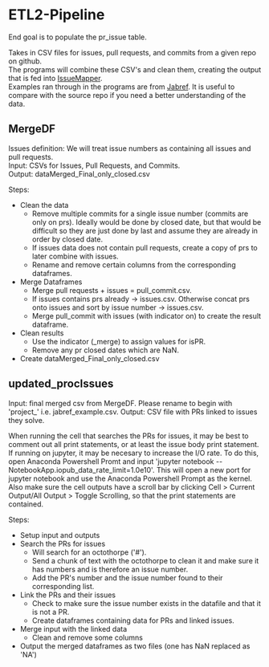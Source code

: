 # ETL2-Pipeline
End goal is to populate the pr_issue table.

Takes in CSV files for issues, pull requests, and commits from a given repo on github.\
The programs will combine these CSV's and clean them, creating the output that is fed into [IssueMapper](https://github.com/fabiojavamarcos/mapIssues2).\
Examples ran through in the programs are from [Jabref](https://github.com/JabRef/jabref). It is useful to compare with the source repo if you need a better understanding of the data.

## MergeDF
Issues definition: We will treat issue numbers as containing all issues and pull requests.\
Input: CSVs for Issues, Pull Requests, and Commits.\
Output: dataMerged_Final_only_closed.csv

Steps:
- Clean the data
  - Remove multiple commits for a single issue number (commits are only on prs). Ideally would be done by closed date, but that would be difficult so they are just done by last and assume they are already in order by closed date.
  - If issues data does not contain pull requests, create a copy of prs to later combine with issues.
  - Rename and remove certain columns from the corresponding dataframes.
- Merge Dataframes
  - Merge pull requests + issues = pull_commit.csv.
  - If issues contains prs already -> issues.csv. Otherwise concat prs onto issues and sort by issue number -> issues.csv.
  - Merge pull_commit with issues (with indicator on) to create the result dataframe.
- Clean results
  - Use the indicator (_merge) to assign values for isPR.
  - Remove any pr closed dates which are NaN.
- Create dataMerged_Final_only_closed.csv

## updated_procIssues
Input: final merged csv from MergeDF. Please rename to begin with 'project_' i.e. jabref_example.csv.
Output: CSV file with PRs linked to issues they solve.

When running the cell that searches the PRs for issues, it may be best to comment out all print statements, or at least the issue body print statement. If running on jupyter, it may be necesary to increase the I/O rate. To do this, open Anaconda Powershell Promt and input 'jupyter notebook --NotebookApp.iopub_data_rate_limit=1.0e10'. This will open a new port for jupyter notebook and use the Anaconda Powershell Prompt as the kernel. Also make sure the cell outputs have a scroll bar by clicking Cell > Current Output/All Output > Toggle Scrolling, so that the print statements are contained.

Steps:
- Setup input and outputs
- Search the PRs for issues
  - Will search for an octothorpe ('#').
  - Send a chunk of text with the octothorpe to clean it and make sure it has numbers and is therefore an issue number.
  - Add the PR's number and the issue number found to their corresponding list.
- Link the PRs and their issues
  - Check to make sure the issue number exists in the datafile and that it is not a PR.
  - Create dataframes containing data for PRs and linked issues.
- Merge input with the linked data
  - Clean and remove some columns
- Output the merged dataframes as two files (one has NaN replaced as 'NA')
